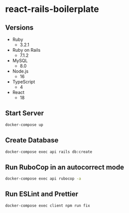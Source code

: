 # react-rails-boilerplate

## Versions

- Ruby
  - 3.2.1
- Ruby on Rails
  - 7.1.2
- MySQL
  - 8.0
- Node.js
  - 16
- TypeScript
  - 4
- React
  - 18

## Start Server

```sh
docker-compose up
```

## Create Database

```sh
docker-compose exec api rails db:create
```

## Run RuboCop in an autocorrect mode

```sh
docker-compose exec api rubocop -a
```

## Run ESLint and Prettier

```sh
docker-compose exec client npm run fix
```
